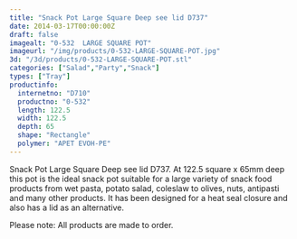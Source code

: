 ```yaml
---
title: "Snack Pot Large Square Deep see lid D737"
date: 2014-03-17T00:00:00Z
draft: false
imagealt: "0-532  LARGE SQUARE POT"
imageurl: "/img/products/0-532-LARGE-SQUARE-POT.jpg"
3d: "/3d/products/0-532-LARGE-SQUARE-POT.stl"
categories: ["Salad","Party","Snack"]
types: ["Tray"]
productinfo:
  internetno: "D710"
  productno: "0-532"
  length: 122.5
  width: 122.5
  depth: 65
  shape: "Rectangle"
  polymer: "APET EVOH-PE"
---
```

Snack Pot Large Square Deep see lid D737.  At 122.5 square x 65mm deep this pot is the ideal snack pot suitable for a large variety of snack food products from wet pasta, potato salad, coleslaw to olives, nuts, antipasti and many other products. It has been designed for a heat seal closure and also has a lid as an alternative.

Please note: All products are made to order.